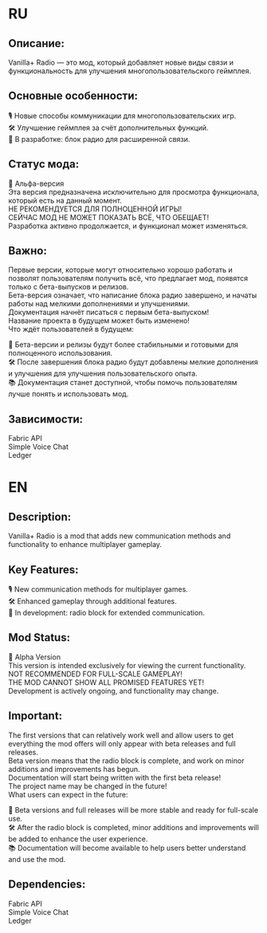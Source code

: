 # RU
## Описание:
Vanilla+ Radio — это мод, который добавляет новые виды связи и функциональность для улучшения многопользовательского геймплея.

## Основные особенности:

🎙️ Новые способы коммуникации для многопользовательских игр.<br>
🛠️ Улучшение геймплея за счёт дополнительных функций.<br>
🔧 В разработке: блок радио для расширенной связи.
## Статус мода:

🚧 Альфа-версия<br>
Эта версия предназначена исключительно для просмотра функционала, который есть на данный момент.<br>
НЕ РЕКОМЕНДУЕТСЯ ДЛЯ ПОЛНОЦЕННОЙ ИГРЫ!<br>
СЕЙЧАС МОД НЕ МОЖЕТ ПОКАЗАТЬ ВСЁ, ЧТО ОБЕЩАЕТ!<br>
Разработка активно продолжается, и функционал может изменяться.
## Важно:

Первые версии, которые могут относительно хорошо работать и позволят пользователям получить всё, что предлагает мод, появятся только с бета-выпусков и релизов.<br>
Бета-версия означает, что написание блока радио завершено, и начаты работы над мелкими дополнениями и улучшениями.<br>
Документация начнёт писаться с первым бета-выпуском!<br>
Название проекта в будущем может быть изменено!<br>
Что ждёт пользователей в будущем:

🚀 Бета-версии и релизы будут более стабильными и готовыми для полноценного использования.<br>
🛠️ После завершения блока радио будут добавлены мелкие дополнения и улучшения для улучшения пользовательского опыта.<br>
📚 Документация станет доступной, чтобы помочь пользователям лучше понять и использовать мод.
## Зависимости:

Fabric API<br>
Simple Voice Chat<br>
Ledger

# EN
## Description:
Vanilla+ Radio is a mod that adds new communication methods and functionality to enhance multiplayer gameplay.

## Key Features:

🎙️ New communication methods for multiplayer games.<br>
🛠️ Enhanced gameplay through additional features.<br>
🔧 In development: radio block for extended communication.
## Mod Status:

🚧 Alpha Version<br>
This version is intended exclusively for viewing the current functionality.<br>
NOT RECOMMENDED FOR FULL-SCALE GAMEPLAY!<br>
THE MOD CANNOT SHOW ALL PROMISED FEATURES YET!<br>
Development is actively ongoing, and functionality may change.
## Important:

The first versions that can relatively work well and allow users to get everything the mod offers will only appear with beta releases and full releases.<br>
Beta version means that the radio block is complete, and work on minor additions and improvements has begun.<br>
Documentation will start being written with the first beta release!<br>
The project name may be changed in the future!<br>
What users can expect in the future:

🚀 Beta versions and full releases will be more stable and ready for full-scale use.<br>
🛠️ After the radio block is completed, minor additions and improvements will be added to enhance the user experience.<br>
📚 Documentation will become available to help users better understand and use the mod.
## Dependencies:

Fabric API<br>
Simple Voice Chat<br>
Ledger
